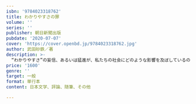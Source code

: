 ```yaml
---
isbn: '9784023318762'
title: わかりやすさの罪
volume: ''
series: ''
publisher: 朝日新聞出版
pubdate: '2020-07-07'
cover: 'https://cover.openbd.jp/9784023318762.jpg'
author: 武田砂鉄／著
description: >-
  “わかりやすさ”の妄信、あるいは猛進が、私たちの社会にどのような影響を及ぼしているのだろうか。「すぐにわかる！」に頼り続けるメディア、ノウハウを一瞬で伝えたがるビジネス書、「４回泣ける映画」で４回泣く人たち……。「どっち？」との問いに「どっちでもねーよ！」と答えたくなる機会があまりにも多い日々。私たちはいつだって、どっちでもないはず。納得と共感に溺れる社会で、与えられた選択肢を疑うための一冊。はじめに１　「どっちですか?」の危うさ２　「言葉にできない」３　要約という行為４　「2＋3＝○」「○＋○＝5」５　勝手に理解しないで６　理解が混雑する７　「一気にわかる！」必要性８　人心を1分で話すな９　なぜそこで笑ったのか10　なぜ笑うのか、なぜ笑えないのか11　全てを人に届ける12　説明不足13　「コード」にすがる14　ノイズを増やす15　4回泣けます16　コーヒーを吹くかもしれない17　深いって何だろう18　見せかけの優位19　偶然は自分のもの20　わざと雑にする21　そんなこと言ってないのに22　自分に迷わない人たち23　みんなで考えすぎ24　人はいつもぐちゃぐちゃおわりに　コロナ禍の「わかりやすさ」の中で
price: '1600'
genre: ''
target: 一般
format: 単行本
content: 日本文学、評論、随筆、その他

---
```

